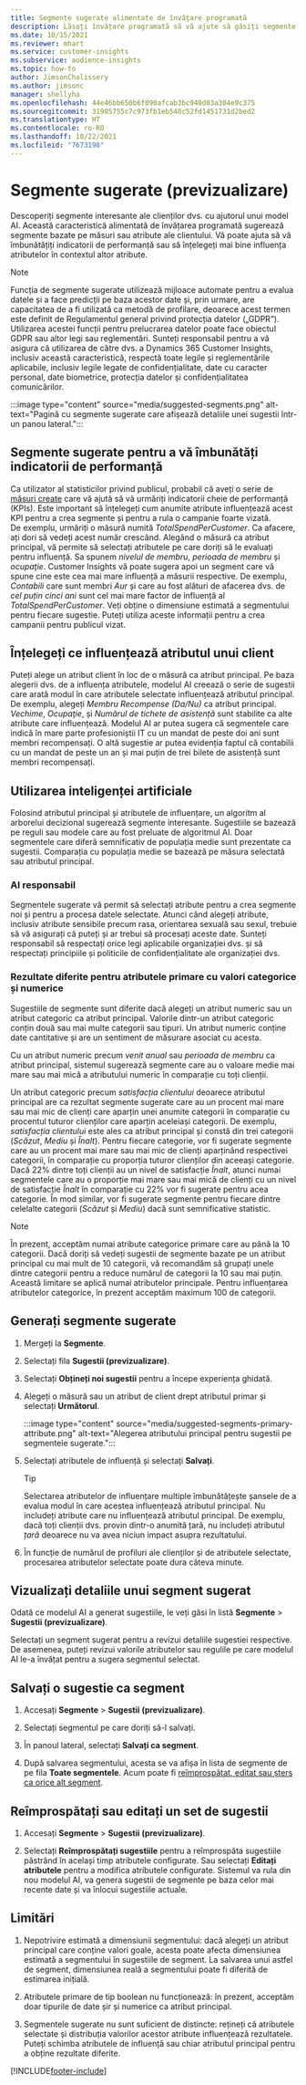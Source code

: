 ```yaml
---
title: Segmente sugerate alimentate de învățare programată
description: Lăsați învățare programată să vă ajute să găsiți segmente noi și interesante pe baza atributelor clienților.
ms.date: 10/15/2021
ms.reviewer: mhart
ms.service: customer-insights
ms.subservice: audience-insights
ms.topic: how-to
author: JimsonChalissery
ms.author: jimsonc
manager: shellyha
ms.openlocfilehash: 44e46bb650b6f090afcab3bc940d03a304e9c375
ms.sourcegitcommit: 31985755c7c973fb1eb540c52fd1451731d2bed2
ms.translationtype: HT
ms.contentlocale: ro-RO
ms.lasthandoff: 10/22/2021
ms.locfileid: "7673198"
---
```

# <a name="suggested-segments-preview"></a>Segmente sugerate (previzualizare)

Descoperiți segmente interesante ale clienților dvs. cu ajutorul unui model AI. Această caracteristică alimentată de învățarea programată sugerează segmente bazate pe măsuri sau atribute ale clientului. Vă poate ajuta să vă îmbunătățiți indicatorii de performanță sau să înțelegeți mai bine influența atributelor în contextul altor atribute. 

> [!NOTE]
> Funcția de segmente sugerate utilizează mijloace automate pentru a evalua datele și a face predicții pe baza acestor date și, prin urmare, are capacitatea de a fi utilizată ca metodă de profilare, deoarece acest termen este definit de Regulamentul general privind protecția datelor („GDPR”). Utilizarea acestei funcții pentru prelucrarea datelor poate face obiectul GDPR sau altor legi sau reglementări. Sunteți responsabil pentru a vă asigura că utilizarea de către dvs. a Dynamics 365 Customer Insights, inclusiv această caracteristică, respectă toate legile și reglementările aplicabile, inclusiv legile legate de confidențialitate, date cu caracter personal, date biometrice, protecția datelor și confidențialitatea comunicărilor.

:::image type="content" source="media/suggested-segments.png" alt-text="Pagină cu segmente sugerate care afișează detaliile unei sugestii într-un panou lateral.":::

## <a name="suggested-segments-to-improve-your-kpis"></a>Segmente sugerate pentru a vă îmbunătăți indicatorii de performanță

Ca utilizator al statisticilor privind publicul, probabil că aveți o serie de [măsuri create](measures.md) care vă ajută să vă urmăriți indicatorii cheie de performanță (KPIs). Este important să înțelegeți cum anumite atribute influențează acest KPI pentru a crea segmente și pentru a rula o campanie foarte vizată.   
De exemplu, urmăriți o măsură numită *TotalSpendPerCustomer*. Ca afacere, ați dori să vedeți acest număr crescând. Alegând o măsură ca atribut principal, vă permite să selectați atributele pe care doriți să le evaluați pentru influență. Sa spunem *nivelul de membru*, *perioada de membru* și *ocupaţie*. Customer Insights vă poate sugera apoi un segment care vă spune cine este cea mai mare influență a măsurii respective. De exemplu, *Contabili* care sunt membri *Aur* și care au fost alături de afacerea dvs. de *cel puțin cinci ani* sunt cel mai mare factor de influență al *TotalSpendPerCustomer*. Veți obține o dimensiune estimată a segmentului pentru fiecare sugestie. Puteți utiliza aceste informații pentru a crea campanii pentru publicul vizat.

## <a name="understand-what-influences-a-customer-attribute"></a>Înțelegeți ce influențează atributul unui client

Puteți alege un atribut client în loc de o măsură ca atribut principal. Pe baza alegerii dvs. de a influența atributele, modelul AI creează o serie de sugestii care arată modul în care atributele selectate influențează atributul principal.   
De exemplu, alegeți *Membru Recompense (Da/Nu)* ca atribut principal. *Vechime*, *Ocupaţie*, și *Numărul de tichete de asistență* sunt stabilite ca alte atribute care influențează. Modelul AI ar putea sugera că segmentele care indică în mare parte profesioniștii IT cu un mandat de peste doi ani sunt membri recompensați. O altă sugestie ar putea evidenția faptul că contabilii cu un mandat de peste un an și mai puțin de trei bilete de asistență sunt membri recompensați. 

## <a name="artificial-intelligence-usage"></a>Utilizarea inteligenței artificiale

Folosind atributul principal și atributele de influențare, un algoritm al arborelui decizional sugerează segmente interesante. Sugestiile se bazează pe reguli sau modele care au fost preluate de algoritmul AI. Doar segmentele care diferă semnificativ de populația medie sunt prezentate ca sugestii. Comparația cu populația medie se bazează pe măsura selectată sau atributul principal.

### <a name="responsible-ai"></a>AI responsabil

Segmentele sugerate vă permit să selectați atribute pentru a crea segmente noi și pentru a procesa datele selectate. Atunci când alegeți atribute, inclusiv atribute sensibile precum rasa, orientarea sexuală sau sexul, trebuie să vă asigurați că puteți și ar trebui să procesați aceste date. Sunteți responsabil să respectați orice legi aplicabile organizației dvs. și să respectați principiile și politicile de confidențialitate ale organizației dvs.

### <a name="different-results-for-primary-attributes-with-categorical-and-numeric-values"></a>Rezultate diferite pentru atributele primare cu valori categorice și numerice

Sugestiile de segmente sunt diferite dacă alegeți un atribut numeric sau un atribut categoric ca atribut principal. Valorile dintr-un atribut categoric conțin două sau mai multe categorii sau tipuri. Un atribut numeric conține date cantitative și are un sentiment de măsurare asociat cu acesta.

Cu un atribut numeric precum *venit anual* sau *perioada de membru* ca atribut principal, sistemul sugerează segmente care au o valoare medie mai mare sau mai mică a atributului numeric în comparație cu toți clienții.

Un atribut categoric precum *satisfacția clientului* deoarece atributul principal are ca rezultat segmente sugerate care au un procent mai mare sau mai mic de clienți care aparțin unei anumite categorii în comparație cu procentul tuturor clienților care aparțin aceleiași categorii. De exemplu, *satisfacția clientului* este ales ca atribut principal și constă din trei categorii (*Scăzut*, *Mediu* și *Înalt*). Pentru fiecare categorie, vor fi sugerate segmente care au un procent mai mare sau mai mic de clienți aparținând respectivei categorii, în comparație cu proporția tuturor clienților din aceeași categorie. Dacă 22% dintre toți clienții au un nivel de satisfacție *Înalt*, atunci numai segmentele care au o proporție mai mare sau mai mică de clienți cu un nivel de satisfacție *Înalt* în comparație cu 22% vor fi sugerate pentru acea categorie. În mod similar, vor fi sugerate segmente pentru fiecare dintre celelalte categorii (*Scăzut* și *Mediu*) dacă sunt semnificative statistic.

> [!NOTE]
> În prezent, acceptăm numai atribute categorice primare care au până la 10 categorii. Dacă doriți să vedeți sugestii de segmente bazate pe un atribut principal cu mai mult de 10 categorii, vă recomandăm să grupați unele dintre categorii pentru a reduce numărul de categorii la 10 sau mai puțin. Această limitare se aplică numai atributelor principale. Pentru influențarea atributelor categorice, în prezent acceptăm maximum 100 de categorii.

## <a name="generate-suggested-segments"></a>Generați segmente sugerate

1. Mergeți la **Segmente**.

1. Selectați fila **Sugestii (previzualizare)**.

1. Selectați **Obțineți noi sugestii** pentru a începe experiența ghidată.

1. Alegeți o măsură sau un atribut de client drept atributul primar și selectați **Următorul**.

   :::image type="content" source="media/suggested-segments-primary-attribute.png" alt-text="Alegerea atributului principal pentru sugestii pe segmentele sugerate.":::

1. Selectați atributele de influență și selectați **Salvați**.
   
   > [!TIP]
   > Selectarea atributelor de influențare multiple îmbunătățește șansele de a evalua modul în care acestea influențează atributul principal. Nu includeți atribute care nu influențează atributul principal. De exemplu, dacă toți clienții dvs. provin dintr-o anumită țară, nu includeți atributul *țară* deoarece nu va avea niciun impact asupra rezultatului.

1. În funcție de numărul de profiluri ale clienților și de atributele selectate, procesarea atributelor selectate poate dura câteva minute. 

## <a name="view-details-of-a-suggested-segment"></a>Vizualizați detaliile unui segment sugerat

Odată ce modelul AI a generat sugestiile, le veți găsi în listă **Segmente** > **Sugestii (previzualizare)**.
 
Selectați un segment sugerat pentru a revizui detaliile sugestiei respective. De asemenea, puteți revizui valorile atributelor sau regulile pe care modelul AI le-a învățat pentru a sugera segmentul selectat.

## <a name="save-a-suggestion-as-a-segment"></a>Salvați o sugestie ca segment

1. Accesați **Segmente** > **Sugestii (previzualizare)**.

1. Selectați segmentul pe care doriți să-l salvați. 

1. În panoul lateral, selectați **Salvați ca segment**. 

1. După salvarea segmentului, acesta se va afișa în lista de segmente de pe fila **Toate segmentele**. Acum poate fi [reîmprospătat, editat sau șters ca orice alt segment](segments.md).

## <a name="refresh-or-edit-a-set-of-suggestions"></a>Reîmprospătați sau editați un set de sugestii

1. Accesați **Segmente** > **Sugestii (previzualizare)**.

1. Selectați **Reîmprospătați sugestiile** pentru a reîmprospăta sugestiile păstrând în același timp atributele configurate. Sau selectați **Editați atributele** pentru a modifica atributele configurate. Sistemul va rula din nou modelul AI, va genera sugestii de segmente pe baza celor mai recente date și va înlocui sugestiile actuale.

## <a name="limitations"></a>Limitări

1. Nepotrivire estimată a dimensiunii segmentului: dacă alegeți un atribut principal care conține valori goale, acesta poate afecta dimensiunea estimată a segmentului în sugestiile de segment. La salvarea unui astfel de segment, dimensiunea reală a segmentului poate fi diferită de estimarea inițială.
 
2. Atributele primare de tip boolean nu funcționează: în prezent, acceptăm doar tipurile de date șir și numerice ca atribut principal.

3. Segmentele sugerate nu sunt suficient de distincte: rețineți că atributele selectate și distribuția valorilor acestor atribute influențează rezultatele. Puteți schimba atributele de influență sau chiar atributul principal pentru a obține rezultate diferite.



[!INCLUDE[footer-include](../includes/footer-banner.md)]